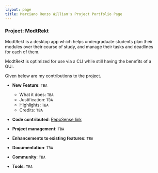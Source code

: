 ```yaml
---
layout: page
title: Marciano Renzo William's Project Portfolio Page
---
```


### Project: ModtRekt

ModtRekt is a desktop app which helps undergraduate students plan their modules over their course
of study, and manage their tasks and deadlines for each of them.

ModtRekt is optimized for use via a CLI while still having the benefits of a GUI.

Given below are my contributions to the project.

* **New Feature**: `TBA`
  * What it does: `TBA`
  * Justification: `TBA`
  * Highlights: `TBA`
  * Credits: `TBA`

* **Code contributed**: [RepoSense link](https://nus-cs2103-ay2223s1.github.io/tp-dashboard/?search=midnightfeverrr&breakdown=true&sort=groupTitle&sortWithin=title&timeframe=commit&mergegroup=&groupSelect=groupByRepos&checkedFileTypes=docs~functional-code~test-code~other)

* **Project management**: `TBA`

* **Enhancements to existing features**: `TBA`

* **Documentation**: `TBA`

* **Community**: `TBA`

* **Tools**: `TBA`
